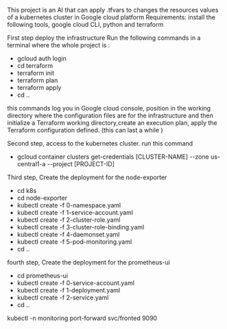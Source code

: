 This project is an AI that can apply .tfvars to changes the resources values of a kubernetes cluster in Google cloud platform 
Requirements: install the following tools, google cloud CLI, python and terraform

First step deploy the infrastructure
Run the following commands in a terminal where the whole project is :

- gcloud auth login
- cd terraform
- terraform init
- terraform plan 
- terraform apply 
- cd ..

this commands log you in Google cloud console, position in the working directory where the configuration files are for the
infrastructure and then initialize a Terraform working directory,create an execution plan, 
apply the Terraform configuration defined.
(this can last a while )

Second step, access to the kubernetes cluster.
run this command
- gcloud container clusters get-credentials [CLUSTER-NAME] --zone us-central1-a --project [PROJECT-ID]

Third step, Create the deployment for the node-exporter

- cd k8s
- cd node-exporter
- kubectl create -f 0-namespace.yaml
- kubectl create -f 1-service-account.yaml
- kubectl create -f 2-cluster-role.yaml
- kubectl create -f 3-cluster-role-binding.yaml
- kubectl create -f 4-daemonset.yaml
- kubectl create -f 5-pod-monitoring.yaml
- cd ..

fourth step, Create the deployment for the prometheus-ui

- cd prometheus-ui
- kubectl create -f 0-service-account.yaml
- kubectl create -f 1-deployment.yaml
- kubectl create -f 2-service.yaml
- cd ..

kubectl -n monitoring port-forward svc/fronted 9090
